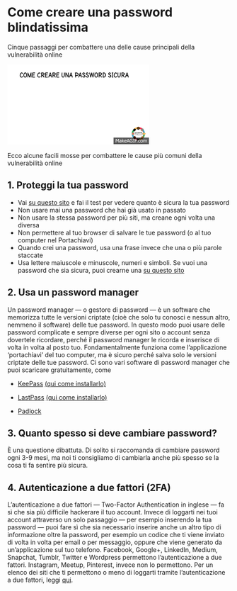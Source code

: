 # Come creare una password blindatissima

Cinque passaggi per combattere una delle cause principali della vulnerabilità online

![](assets/password_sicura.gif)

Ecco alcune facili mosse per combattere le cause più comuni della vulnerabilità online

## 1. Proteggi la tua password

*  Vai [su questo sito](https://password.kaspersky.com/it/?utm_medium=rdr&utm_source=redirector&utm_campaign=old_url&utm_medium=smm&utm_source=fb_p_160118&utm_campaign=it_ai_target) e fai il test per vedere quanto è sicura la tua password
* Non usare mai una password che hai già usato in passato
* Non usare la stessa password per più siti, ma creane ogni volta una diversa
* Non permettere al tuo browser di salvare le tue password \(o al tuo computer nel Portachiavi\)
* Quando crei una password, usa una frase invece che una o più parole staccate
* Usa lettere maiuscole e minuscole, numeri e simboli. Se vuoi una password che sia sicura, puoi crearne una [su questo sito](https://identitysafe.norton.com/it/password-generator)

## 2. Usa un password manager

Un password manager — o gestore di password — è un software che memorizza tutte le versioni criptate \(cioè che solo tu conosci e nessun altro, nemmeno il software\) delle tue password. In questo modo puoi usare delle password complicate e sempre diverse per ogni sito o account senza dovertele ricordare, perché il password manager le ricorda e inserisce di volta in volta al posto tuo. Fondamentalmente funziona come l’applicazione ‘portachiavi’ del tuo computer, ma è sicuro perché salva solo le versioni criptate delle tue password. Ci sono vari software di password manager che puoi scaricare gratuitamente, come

- [KeePass](http://keepass.info/) [\(qui come installarlo\)](https://youtu.be/Jf9uV9L9DPg)

- [LastPass](https://www.lastpass.com/) [\(qui come installarlo\)](https://youtu.be/Ml8QriHsPZI)

- [Padlock](https://padlock.io/)

## 3. Quanto spesso si deve cambiare password?

È una questione dibattuta. Di solito si raccomanda di cambiare password ogni 3-9 mesi, ma noi ti consigliamo di cambiarla anche più spesso se la cosa ti fa sentire più sicura.

## 4. Autenticazione a due fattori \(2FA\)

L’autenticazione a due fattori — Two-Factor Authentication in inglese — fa sì che sia più difficile hackerare il tuo account. Invece di loggarti nei tuoi account attraverso un solo passaggio — per esempio inserendo la tua password — puoi fare sì che sia necessario inserire anche un altro tipo di informazione oltre la password, per esempio un codice che ti viene inviato di volta in volta per email o per messaggio, oppure che viene generato da un’applicazione sul tuo telefono. Facebook, Google+, LinkedIn, Medium, Snapchat, Tumblr, Twitter e Wordpress permettono l’autenticazione a due fattori. Instagram, Meetup, Pinterest, invece non lo permettono. Per un elenco dei siti che ti permettono o meno di loggarti tramite l’autenticazione a due fattori, leggi [qui](https://twofactorauth.org/).

